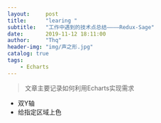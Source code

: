 ```yaml
---
layout:     post
title:      "learing "
subtitle:   "工作中遇到的技术点总结————Redux-Sage"
date:       2019-11-12 18:11:00
author:     "Thq"
header-img: "img/声之形.jpg"
catalog: true
tags:
    - Echarts
---
```


> 文章主要记录如何利用Echarts实现需求

- 双Y轴
- 给指定区域上色